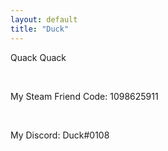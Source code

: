 ```yaml
---
layout: default
title: "Duck"
---
```

<p>Quack Quack</p>
<br>
<p>My Steam Friend Code: 1098625911</p>
<br>
<p>My Discord: Duck#0108</p>

